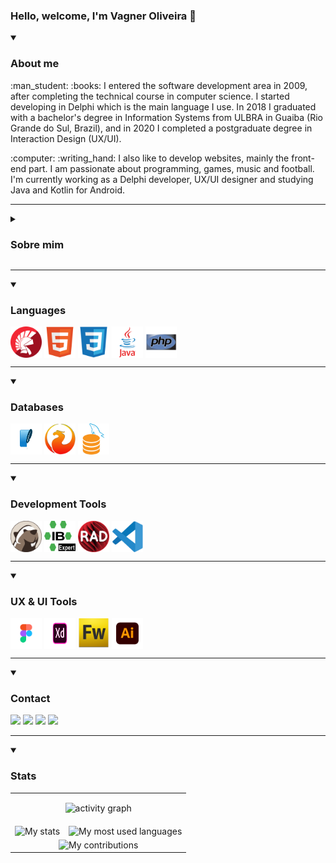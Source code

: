 ### Hello, welcome, I'm Vagner Oliveira 👋

<details open>
  <summary><h3>About me</h3></small></summary>
  <p>
    :man_student: :books: I entered the software development area in 2009, after completing the technical course in computer science. I started developing in Delphi which is the main language I use. In 2018 I graduated with a bachelor's degree in Information Systems from ULBRA in Guaiba (Rio Grande do Sul, Brazil), and in 2020 I completed a postgraduate degree in Interaction Design (UX/UI).
  </p>
  <p>
    :computer: :writing_hand: I also like to develop websites, mainly the front-end part. I am passionate about programming, games, music and football. I'm currently working as a Delphi developer, UX/UI designer and studying Java and Kotlin for Android.
  </p>  
</div>
</details>
<hr>
<details>
  <summary><h3>Sobre mim</h3></small></summary>
  <p>
    :man_student: :books: Entrei na área de desenvolvimento de software no ano de 2009, após concluir o curso técnico de informática. Comecei a desenvolver em Delphi que é a principal linguagem que utilizo. Em 2018 me formei bacharel em Sistemas de Informação pela ULBRA de Guaiba(Rio     Grande do Sul, Brasil), e em 2020 concluí pós gradução em Design de Interação (UX/UI). 
  </p>
  <p>
    :computer: :writing_hand: Também gosto de desenvolver websites, principalmente a parte de front-end. Sou apaixonado por programação, jogos, música e futebol. Atualmente estou atuando como desenvolvedor Delphi, UX/UI designer e estudando Java e Kotlin para Android. 
  </p>
</div>
</details>
<hr>
<details open>
  <summary><h3>Languages</h3></small></summary>
  <img align="center" alt="Vagner-Delphi" height="50" width="50" src="assets/delphi.png" title="Delphi">  
  <img align="center" alt="Vagner-HTML" height="50" width="50" src="assets/html5.svg" title="HTML 5">
  <img align="center" alt="Vagner-CSS" height="50" width="50" src="assets/css3.svg" title="CSS 3">
  <img align="center" alt="Vagner-Java" height="50" width="50" src="assets/java.svg" title="Java">
  <img align="center" alt="Vagner-PHP" height="50" width="50" src="assets/php.svg" title="PHP">
</div>
</details>
<hr>
<details open>
  <summary><h3>Databases</h3></small></summary>
  <img align="center" alt="Vagner-sqlite" height="50" width="50" src="assets/sqlite.png" title="SQLite">  
  <img align="center" alt="Vagner-firebird" height="50" width="50" src="assets/firebird.png" title="Firebird">
  <img align="center" alt="Vagner-mysql" height="50" width="50" src="assets/mysql.png" title="MySQL">  
</div>
</details>
<hr>
<details open>
  <summary><h3>Development Tools</h3></small></summary>
  <img align="center" alt="Vagner-dbeaver" height="50" width="50" src="assets/dbeaver.png" title="Dbeaver">  
  <img align="center" alt="Vagner-ibexpert" height="50" width="50" src="assets/ibexpert.png" title="IBExpert">
  <img align="center" alt="Vagner-rad-studio" height="50" width="50" src="assets/rad-studio.png" title="RAD Studio">
  <img align="center" alt="Vagner-visual-studio" height="50" width="50" src="assets/visual-studio-code.svg" title="Visual Studio Code">
</div>
</details>
<hr>
<details open>
  <summary><h3>UX & UI Tools</h3></small></summary>
  <img align="center" alt="Vagner-figma" height="50" width="50" src="assets/figma.png" title="Figma">  
  <img align="center" alt="Vagner-adobe-xd" height="50" width="50" src="assets/adobe-xd.svg" title="Adobe XD">
  <img align="center" alt="Vagner-fireworks" height="50" width="50" src="assets/adobe-fireworks.png" title="Adobe Fireworks">
  <img align="center" alt="Vagner-illustrator" height="50" width="50" src="assets/adobe-Illustrator.png" title="Adobe Illustrator">
</div>
</details>
<hr>
<details open>
  <summary><h3>Contact</h3></small></summary>
  <div> 
  <a href="https://www.instagram.com/vagner.oliveira.dev/" target="_blank"><img src="https://img.shields.io/badge/-Instagram-%23E4405F?style=for-the-badge&logo=instagram&logoColor=white" target="_blank"></a>
  <a href = "mailto:vagner_oliveira85@hotmail.com"><img src="https://img.shields.io/badge/-Gmail-%23333?style=for-the-badge&logo=gmail&logoColor=white" target="_blank"></a>
  <a href="https://www.linkedin.com/in/vagner-so/" target="_blank"><img src="https://img.shields.io/badge/-LinkedIn-%230077B5?style=for-the-badge&logo=linkedin&logoColor=white" target="_blank"></a> 
  <a href="https://www.youtube.com/@vagneroliveiradev" target="_blank"><img src="https://img.shields.io/badge/-Youtube-%23E4405F?style=for-the-badge&logo=youtube&logoColor=white" target="_blank"></a>   
</div>
</details>
<hr>
<details open>
  <summary><h3>Stats</h3></small></summary>
  <!-- STATS:START -->
<table>
<tr>  
  <td colspan="3">
    <p align="center">
      <img src="https://github-readme-activity-graph.vercel.app/graph?username=vagnerso&theme=react-dark&hide_border=true&hide_title=false&area=true&custom_title=graph%20of%20contributions%20in%20all%20repositories" width="100%" alt="activity graph">
    </p>
  </td>
</tr>  
<tr>
  <td>
    <div align="center">
      <img src="https://github-readme-stats-git-masterrstaa-rickstaa.vercel.app/api/?username=vagnerso&theme=dracula&?theme=dark&show_icons=true%count_private=true&include_all_commits=true" alt="My stats" />
    </div>
  </td>
  <td>    
    <div align="center">
      <img src="https://github-readme-stats-git-masterrstaa-rickstaa.vercel.app/api/top-langs/?username=vagnerso&show_icons=true&langs_count=10&layout=compact&theme=dracula&count_private=true&hide=shaderlab,rpc,glsl,hlsl,cmake,asp" alt="My most used languages" />
    </div> 
  </td>  
</tr>
<tr>
  <td colspan="3">
    <div align="center">
      <img src="https://github-readme-streak-stats.herokuapp.com?user=vagnerso&theme=dracula" alt="My contributions" />
    </div>   
  </td>  
</tr>
</table>
<!-- STATS:END -->
</details>  

